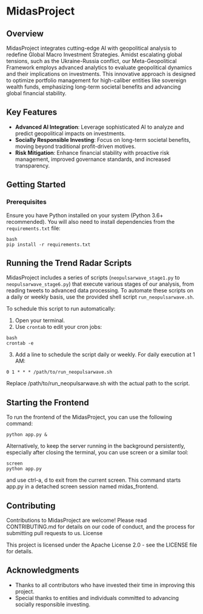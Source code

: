 # MidasProject

## Overview
MidasProject integrates cutting-edge AI with geopolitical analysis to redefine Global Macro Investment Strategies. Amidst escalating global tensions, such as the Ukraine-Russia conflict, our Meta-Geopolitical Framework employs advanced analytics to evaluate geopolitical dynamics and their implications on investments. This innovative approach is designed to optimize portfolio management for high-caliber entities like sovereign wealth funds, emphasizing long-term societal benefits and advancing global financial stability.

## Key Features

- **Advanced AI Integration**: Leverage sophisticated AI to analyze and predict geopolitical impacts on investments.
- **Socially Responsible Investing**: Focus on long-term societal benefits, moving beyond traditional profit-driven motives.
- **Risk Mitigation**: Enhance financial stability with proactive risk management, improved governance standards, and increased transparency.

## Getting Started

### Prerequisites

Ensure you have Python installed on your system (Python 3.6+ recommended). You will also need to install dependencies from the `requirements.txt` file:

```
bash
pip install -r requirements.txt
```

## Running the Trend Radar Scripts

MidasProject includes a series of scripts (`neopulsarwave_stage1.py` to `neopulsarwave_stage6.py`) that execute various stages of our analysis, from reading tweets to advanced data processing. To automate these scripts on a daily or weekly basis, use the provided shell script `run_neopulsarwave.sh`.

To schedule this script to run automatically:

1. Open your terminal.
2. Use `crontab` to edit your cron jobs:

```
bash
crontab -e
```

3. Add a line to schedule the script daily or weekly. For daily execution at 1 AM:

```
0 1 * * * /path/to/run_neopulsarwave.sh
```

Replace /path/to/run_neopulsarwave.sh with the actual path to the script.

## Starting the Frontend

To run the frontend of the MidasProject, you can use the following command:

```
python app.py &
```

Alternatively, to keep the server running in the background persistently, especially after closing the terminal, you can use screen or a similar tool:

```
screen 
python app.py
```
and use ctrl-a, d to exit from the current screen. This command starts app.py in a detached screen session named midas_frontend.


## Contributing

Contributions to MidasProject are welcome! Please read CONTRIBUTING.md for details on our code of conduct, and the process for submitting pull requests to us.
License

This project is licensed under the Apache License 2.0 - see the LICENSE file for details.

## Acknowledgments

 * Thanks to all contributors who have invested their time in improving this project.
 * Special thanks to entities and individuals committed to advancing socially responsible investing.

